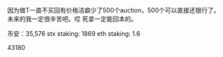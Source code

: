因为做T一直不买回有价格洁癖少了500个auction，500个可以直接还银行了。
未来的我一定很辛苦吧。哎
死拿一定能回本的。

币安：35,576
stx staking: 1869 
eth staking: 1.6 

43180